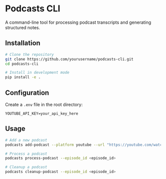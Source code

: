 # Podcasts CLI

A command-line tool for processing podcast transcripts and generating structured notes.

## Installation

```bash
# Clone the repository
git clone https://github.com/yourusername/podcasts-cli.git
cd podcasts-cli

# Install in development mode
pip install -e .
```

## Configuration

Create a `.env` file in the root directory:

```env
YOUTUBE_API_KEY=your_api_key_here
```

## Usage

```bash
# Add a new podcast
podcasts add-podcast --platform youtube --url "https://youtube.com/watch?v=..."

# Process a podcast
podcasts process-podcast --episode_id <episode_id>

# Cleanup a podcast
podcasts cleanup-podcast --episode_id <episode_id>
```